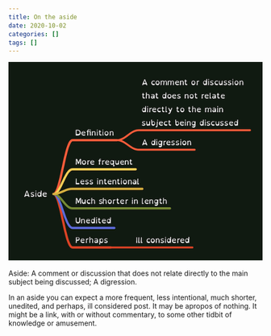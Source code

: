 ```yaml
---
title: On the aside
date: 2020-10-02
categories: []
tags: []
---
```


![aside](aside.png)

Aside: A comment or discussion that does not relate directly to the main subject being discussed; A digression.

In an aside you can expect a more frequent, less intentional, much shorter, unedited, and perhaps, ill considered post. It may be apropos of nothing. It might be a link, with or without commentary, to some other tidbit of knowledge or amusement.
